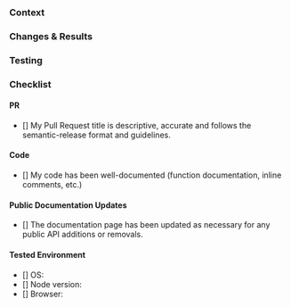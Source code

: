 <!-- Do Not Delete This! pr_template -->
<!-- Please read our Rules of Conduct: https://github.com/OHIF/Viewers/blob/master/CODE_OF_CONDUCT.md -->
<!-- 🕮 Read our guide about our Contributing Guide here https://docs.ohif.org/development/contributing -->
<!-- :hand: Thank you for starting this amazing contribution! -->

<!--
⚠️⚠️ Please make sure the checklist section below is complete before submitting your PR.
To complete the checklist, add an 'x' to each item: [] -> [x]
(PRs that do not have all the checkboxes marked will not be approved)
-->

### Context

<!--
Provide a clear explanation of the reasoning behind this change, such as:
- A link to the issue being addressed, using the format "Fixes #ISSUE_NUMBER"
- An image showing the issue or problem being addressed (if not already in the issue)
- Error logs or callStacks to help with the understanding of the problem (if not already in the issue)
-->

### Changes & Results

<!--
List all the changes that have been done, such as:
- Add new components
- Remove old components
- Update dependencies

What are the effects of this change?
- Before vs After
- Screenshots / GIFs / Videos
-->

### Testing

<!--
Describe how we can test your changes.
- open a URL
- visit a page
- click on a button
- etc.
-->

### Checklist

#### PR

<!--
https://semantic-release.gitbook.io/semantic-release/#how-does-it-work

Examples:
Please note the letter casing in the provided examples (upper or lower).

- feat(MeasurementService): add ...
- fix(Toolbar): fix ...
- docs(Readme): update ...
- style(Whitespace): fix ...
- refactor(ExtensionManager): ...
- test(HangingProtocol): Add test ...
- chore(git): update ...
- perf(VolumeLoader): ...

You don't need to have each commit within the Pull Request follow the rule,
but the PR title must comply with it, as it will be used as the commit message
after the commits are squashed.
-->

- [] My Pull Request title is descriptive, accurate and follows the
  semantic-release format and guidelines.

#### Code

- [] My code has been well-documented (function documentation, inline comments,
  etc.)

#### Public Documentation Updates

<!-- https://docs.ohif.org/ -->

- [] The documentation page has been updated as necessary for any public API
  additions or removals.

#### Tested Environment

- [] OS: <!--[e.g. Windows 10, macOS 10.15.4]-->
- [] Node version: <!--[e.g. 18.16.1]-->
- [] Browser:
  <!--[e.g. Chrome 83.0.4103.116, Firefox 77.0.1, Safari 13.1.1]-->

<!-- prettier-ignore-start -->
[blog]: https://circleci.com/blog/triggering-trusted-ci-jobs-on-untrusted-forks/
[script]: https://github.com/jklukas/git-push-fork-to-upstream-branch
<!-- prettier-ignore-end -->
